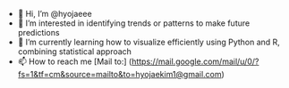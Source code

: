 - 👋 Hi, I’m @hyojaeee
- 👀 I’m interested in identifying trends or patterns to make future predictions
- 🌱 I’m currently learning how to visualize efficiently using Python and R, combining statistical approach 
- 📫 How to reach me [Mail to:] (https://mail.google.com/mail/u/0/?fs=1&tf=cm&source=mailto&to=hyojaekim1@gmail.com)

<!---
hyojaeee/hyojaeee is a ✨ special ✨ repository because its `README.md` (this file) appears on your GitHub profile.
You can click the Preview link to take a look at your changes.
--->
